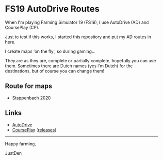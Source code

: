 # FS19 AutoDrive Routes


When I'm playing Farming Simulator 19 (FS19), I use AutoDrive (AD) and CoursePlay (CP).

Just to test if this works, I started this repository and put my AD routes in here.

I create maps 'on the fly', so during gaming...

They are as they are, complete or partially complete, hopefully you can use them.
Sometimes there are Dutch names (yes I'm Dutch) for the destinations, but of course you can change them!


## Route for maps
* Stappenbach 2020


## Links
* [AutoDrive](https://github.com/Stephan-S/FS19_AutoDrive)
* [CoursePlay](https://github.com/Courseplay/courseplay) ([releases](https://github.com/Courseplay/courseplay/releases))


---
Happy farming,

JustDen

